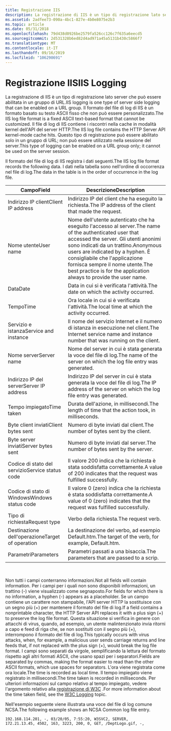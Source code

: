 ```yaml
---
title: Registrazione IIS
description: La registrazione di IIS è un tipo di registrazione lato server che può essere abilitata in un gruppo di URL.
ms.assetid: 2adfee73-090a-4bc1-827e-4b0e8075e2b3
ms.topic: article
ms.date: 05/31/2018
ms.openlocfilehash: 79d438d0926be2579fa526cc126c7f635a6eecd5
ms.sourcegitcommit: 2d531328b6ed82d4ad971a45a5131b430c5866f7
ms.translationtype: MT
ms.contentlocale: it-IT
ms.lasthandoff: 09/16/2019
ms.locfileid: "106298691"
---
```

# <a name="iis-logging"></a><span data-ttu-id="62a54-103">Registrazione IIS</span><span class="sxs-lookup"><span data-stu-id="62a54-103">IIS Logging</span></span>

<span data-ttu-id="62a54-104">La registrazione di IIS è un tipo di registrazione lato server che può essere abilitata in un gruppo di URL.</span><span class="sxs-lookup"><span data-stu-id="62a54-104">IIS logging is one type of server side logging that can be enabled on a URL group.</span></span> <span data-ttu-id="62a54-105">Il formato del file di log di IIS è un formato basato su testo ASCII fisso che non può essere personalizzato.</span><span class="sxs-lookup"><span data-stu-id="62a54-105">The IIS log file format is a fixed ASCII text-based format that cannot be customized.</span></span> <span data-ttu-id="62a54-106">Il file di log di IIS contiene i riscontri nella cache in modalità kernel dell'API del server HTTP.</span><span class="sxs-lookup"><span data-stu-id="62a54-106">The IIS log file contains the HTTP Server API kernel-mode cache hits.</span></span> <span data-ttu-id="62a54-107">Questo tipo di registrazione può essere abilitato solo in un gruppo di URL; non può essere utilizzato nella sessione del server.</span><span class="sxs-lookup"><span data-stu-id="62a54-107">This type of logging can be enabled on a URL group only; it cannot be used on the server session.</span></span>

<span data-ttu-id="62a54-108">Il formato del file di log di IIS registra i dati seguenti.</span><span class="sxs-lookup"><span data-stu-id="62a54-108">The IIS log file format records the following data.</span></span> <span data-ttu-id="62a54-109">I dati nella tabella sono nell'ordine di occorrenza nel file di log.</span><span class="sxs-lookup"><span data-stu-id="62a54-109">The data in the table is in the order of occurrence in the log file.</span></span>



| <span data-ttu-id="62a54-110">Campo</span><span class="sxs-lookup"><span data-stu-id="62a54-110">Field</span></span>                | <span data-ttu-id="62a54-111">Descrizione</span><span class="sxs-lookup"><span data-stu-id="62a54-111">Description</span></span>                                                                                                                                                                       |
|----------------------|-----------------------------------------------------------------------------------------------------------------------------------------------------------------------------------|
| <span data-ttu-id="62a54-112">Indirizzo IP client</span><span class="sxs-lookup"><span data-stu-id="62a54-112">Client IP address</span></span>    | <span data-ttu-id="62a54-113">Indirizzo IP del client che ha eseguito la richiesta.</span><span class="sxs-lookup"><span data-stu-id="62a54-113">The IP address of the client that made the request.</span></span>                                                                                                                               |
| <span data-ttu-id="62a54-114">Nome utente</span><span class="sxs-lookup"><span data-stu-id="62a54-114">User name</span></span>            | <span data-ttu-id="62a54-115">Nome dell'utente autenticato che ha eseguito l'accesso al server.</span><span class="sxs-lookup"><span data-stu-id="62a54-115">The name of the authenticated user that accessed the server.</span></span> <span data-ttu-id="62a54-116">Gli utenti anonimi sono indicati da un trattino.</span><span class="sxs-lookup"><span data-stu-id="62a54-116">Anonymous users are indicated by a hyphen.</span></span> <span data-ttu-id="62a54-117">È consigliabile che l'applicazione fornisca sempre il nome utente.</span><span class="sxs-lookup"><span data-stu-id="62a54-117">The best practice is for the application always to provide the user name.</span></span> |
| <span data-ttu-id="62a54-118">Data</span><span class="sxs-lookup"><span data-stu-id="62a54-118">Date</span></span>                 | <span data-ttu-id="62a54-119">Data in cui si è verificata l'attività.</span><span class="sxs-lookup"><span data-stu-id="62a54-119">The date on which the activity occurred.</span></span>                                                                                                                                          |
| <span data-ttu-id="62a54-120">Tempo</span><span class="sxs-lookup"><span data-stu-id="62a54-120">Time</span></span>                 | <span data-ttu-id="62a54-121">Ora locale in cui si è verificata l'attività.</span><span class="sxs-lookup"><span data-stu-id="62a54-121">The local time at which the activity occurred.</span></span>                                                                                                                                    |
| <span data-ttu-id="62a54-122">Servizio e istanza</span><span class="sxs-lookup"><span data-stu-id="62a54-122">Service and instance</span></span> | <span data-ttu-id="62a54-123">Il nome del servizio Internet e il numero di istanza in esecuzione nel client.</span><span class="sxs-lookup"><span data-stu-id="62a54-123">The Internet service name and instance number that was running on the client.</span></span>                                                                                                     |
| <span data-ttu-id="62a54-124">Nome server</span><span class="sxs-lookup"><span data-stu-id="62a54-124">Server name</span></span>          | <span data-ttu-id="62a54-125">Nome del server in cui è stata generata la voce del file di log.</span><span class="sxs-lookup"><span data-stu-id="62a54-125">The name of the server on which the log file entry was generated.</span></span>                                                                                                                 |
| <span data-ttu-id="62a54-126">Indirizzo IP del server</span><span class="sxs-lookup"><span data-stu-id="62a54-126">Server IP address</span></span>    | <span data-ttu-id="62a54-127">Indirizzo IP del server in cui è stata generata la voce del file di log.</span><span class="sxs-lookup"><span data-stu-id="62a54-127">The IP address of the server on which the log file entry was generated.</span></span>                                                                                                           |
| <span data-ttu-id="62a54-128">Tempo impiegato</span><span class="sxs-lookup"><span data-stu-id="62a54-128">Time taken</span></span>           | <span data-ttu-id="62a54-129">Durata dell'azione, in millisecondi.</span><span class="sxs-lookup"><span data-stu-id="62a54-129">The length of time that the action took, in milliseconds.</span></span>                                                                                                                         |
| <span data-ttu-id="62a54-130">Byte client inviati</span><span class="sxs-lookup"><span data-stu-id="62a54-130">Client bytes sent</span></span>    | <span data-ttu-id="62a54-131">Numero di byte inviati dal client.</span><span class="sxs-lookup"><span data-stu-id="62a54-131">The number of bytes sent by the client.</span></span>                                                                                                                                           |
| <span data-ttu-id="62a54-132">Byte server inviati</span><span class="sxs-lookup"><span data-stu-id="62a54-132">Server bytes sent</span></span>    | <span data-ttu-id="62a54-133">Numero di byte inviati dal server.</span><span class="sxs-lookup"><span data-stu-id="62a54-133">The number of bytes sent by the server.</span></span>                                                                                                                                           |
| <span data-ttu-id="62a54-134">Codice di stato del servizio</span><span class="sxs-lookup"><span data-stu-id="62a54-134">Service status code</span></span>  | <span data-ttu-id="62a54-135">Il valore 200 indica che la richiesta è stata soddisfatta correttamente.</span><span class="sxs-lookup"><span data-stu-id="62a54-135">A value of 200 indicates that the request was fulfilled successfully.</span></span>                                                                                                             |
| <span data-ttu-id="62a54-136">Codice di stato di Windows</span><span class="sxs-lookup"><span data-stu-id="62a54-136">Windows status code</span></span>  | <span data-ttu-id="62a54-137">Il valore 0 (zero) indica che la richiesta è stata soddisfatta correttamente.</span><span class="sxs-lookup"><span data-stu-id="62a54-137">A value of 0 (zero) indicates that the request was fulfilled successfully.</span></span>                                                                                                        |
| <span data-ttu-id="62a54-138">Tipo di richiesta</span><span class="sxs-lookup"><span data-stu-id="62a54-138">Request type</span></span>         | <span data-ttu-id="62a54-139">Verbo della richiesta.</span><span class="sxs-lookup"><span data-stu-id="62a54-139">The request verb.</span></span>                                                                                                                                                                 |
| <span data-ttu-id="62a54-140">Destinazione dell'operazione</span><span class="sxs-lookup"><span data-stu-id="62a54-140">Target of operation</span></span>  | <span data-ttu-id="62a54-141">La destinazione del verbo, ad esempio Default.htm.</span><span class="sxs-lookup"><span data-stu-id="62a54-141">The target of the verb, for example, Default.htm.</span></span>                                                                                                                                 |
| <span data-ttu-id="62a54-142">Parametri</span><span class="sxs-lookup"><span data-stu-id="62a54-142">Parameters</span></span>           | <span data-ttu-id="62a54-143">Parametri passati a una bisaccia.</span><span class="sxs-lookup"><span data-stu-id="62a54-143">The parameters that are passed to a scrip.</span></span>                                                                                                                                        |



 

<span data-ttu-id="62a54-144">Non tutti i campi conterranno informazioni.</span><span class="sxs-lookup"><span data-stu-id="62a54-144">Not all fields will contain information.</span></span> <span data-ttu-id="62a54-145">Per i campi per i quali non sono disponibili informazioni, un trattino (-) viene visualizzato come segnaposto.</span><span class="sxs-lookup"><span data-stu-id="62a54-145">For fields for which there is no information, a hyphen (-) appears as a placeholder.</span></span> <span data-ttu-id="62a54-146">Se un campo contiene un carattere non stampabile, l'API server HTTP la sostituisce con un segno più (+) per mantenere il formato del file di log.</span><span class="sxs-lookup"><span data-stu-id="62a54-146">If a field contains a nonprintable character, the HTTP Server API replaces it with a plus sign (+) to preserve the log file format.</span></span> <span data-ttu-id="62a54-147">Questa situazione si verifica in genere con attacchi di virus, quando, ad esempio, un utente malintenzionato invia ritorni a capo e feed di riga che, se non sostituiti con il segno più (+), interrompono il formato del file di log.</span><span class="sxs-lookup"><span data-stu-id="62a54-147">This typically occurs with virus attacks, when, for example, a malicious user sends carriage returns and line feeds that, if not replaced with the plus sign (+), would break the log file format.</span></span> <span data-ttu-id="62a54-148">I campi sono separati da virgole, semplificando la lettura del formato rispetto agli altri formati ASCII, che usano spazi per i separatori.</span><span class="sxs-lookup"><span data-stu-id="62a54-148">Fields are separated by commas, making the format easier to read than the other ASCII formats, which use spaces for separators.</span></span> <span data-ttu-id="62a54-149">L'ora viene registrata come ora locale.</span><span class="sxs-lookup"><span data-stu-id="62a54-149">The time is recorded as local time.</span></span> <span data-ttu-id="62a54-150">Il tempo impiegato viene registrato in millisecondi.</span><span class="sxs-lookup"><span data-stu-id="62a54-150">The time taken is recorded in milliseconds.</span></span> <span data-ttu-id="62a54-151">Per ulteriori informazioni sul campo relativo al tempo impiegato, vedere l'argomento relativo alla [registrazione di W3C](w3c-logging.md) .</span><span class="sxs-lookup"><span data-stu-id="62a54-151">For more information about the time taken field, see the [W3C Logging](w3c-logging.md) topic.</span></span>

<span data-ttu-id="62a54-152">Nell'esempio seguente viene illustrata una voce del file di log comune NCSA.</span><span class="sxs-lookup"><span data-stu-id="62a54-152">The following example shows an NCSA Common log file entry.</span></span>

``` syntax
192.168.114.201, -, 03/20/05, 7:55:20, W3SVC2, SERVER, 
172.21.13.45, 4502, 163, 3223, 200, 0, GET, /DeptLogo.gif, -,
```

 

 





